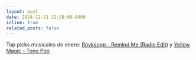 ```yaml
---
layout: post
date: 2024-12-31 13:58:00-0400
inline: true
related_posts: false
---
```


Top picks musicales de enero: [Röyksopp - Remind Me (Radio Edit)](https://youtu.be/-2Sh9PpGb1k) y [Yellow Magic - Tong Poo](https://youtu.be/2T7TXVtGGFc)